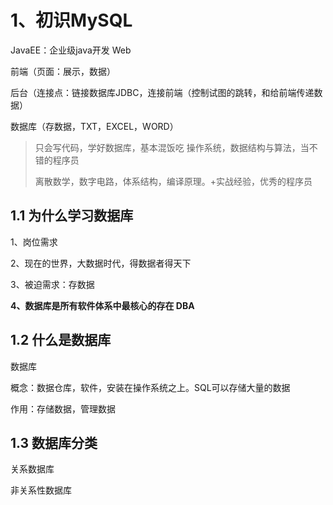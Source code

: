 # 1、初识MySQL

JavaEE：企业级java开发 Web

前端（页面：展示，数据）

后台（连接点：链接数据库JDBC，连接前端（控制试图的跳转，和给前端传递数据）

数据库（存数据，TXT，EXCEL，WORD）

> 只会写代码，学好数据库，基本混饭吃
> 操作系统，数据结构与算法，当不错的程序员
>
> 离散数学，数字电路，体系结构，编译原理。+实战经验，优秀的程序员

## 1.1 为什么学习数据库

1、岗位需求

2、现在的世界，大数据时代，得数据者得天下

3、被迫需求：存数据

**4、数据库是所有软件体系中最核心的存在 DBA**



## 1.2 什么是数据库

数据库

概念：数据仓库，软件，安装在操作系统之上。SQL可以存储大量的数据

作用：存储数据，管理数据



## 1.3 数据库分类

关系数据库



非关系性数据库

















